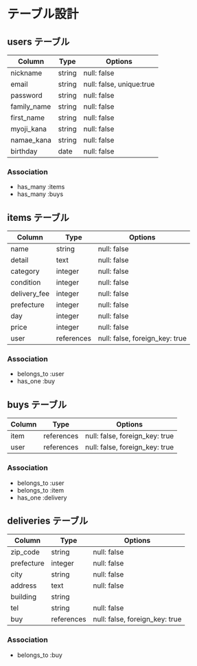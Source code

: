 # テーブル設計

## users テーブル

| Column      | Type   | Options                  |
| ----------- | ------ | ------------------------ |
| nickname    | string | null: false              |
| email       | string | null: false, unique:true |
| password    | string | null: false              |
| family_name | string | null: false              |
| first_name  | string | null: false              |
| myoji_kana  | string | null: false              |
| namae_kana  | string | null: false              |
| birthday    | date   | null: false              |

### Association

- has_many :items
- has_many :buys

## items テーブル

| Column       | Type       | Options                        |
| ------------ | ---------- | ------------------------------ |
| name         | string     | null: false                    |
| detail       | text       | null: false                    |
| category     | integer    | null: false                    |
| condition    | integer    | null: false                    |
| delivery_fee | integer    | null: false                    |
| prefecture   | integer    | null: false                    |
| day          | integer    | null: false                    |
| price        | integer    | null: false                    |
| user         | references | null: false, foreign_key: true |

### Association

- belongs_to :user
- has_one :buy

## buys テーブル

| Column | Type       | Options                        |
| ------ | ---------- | ------------------------------ |
| item   | references | null: false, foreign_key: true |
| user   | references | null: false, foreign_key: true |

### Association

- belongs_to :user
- belongs_to :item
- has_one :delivery

## deliveries テーブル

| Column     | Type       | Options                        |
| ---------- | ---------- | ------------------------------ |
| zip_code   | string     | null: false                    |
| prefecture | integer    | null: false                    |
| city       | string     | null: false                    |
| address    | text       | null: false                    |
| building   | string     |                                |
| tel        | string     | null: false                    |
| buy        | references | null: false, foreign_key: true |

### Association

- belongs_to :buy